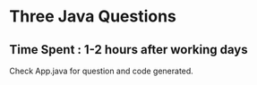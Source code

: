 # Three Java Questions 

## Time Spent : 1-2 hours after working days
 
Check App.java for question and code generated.